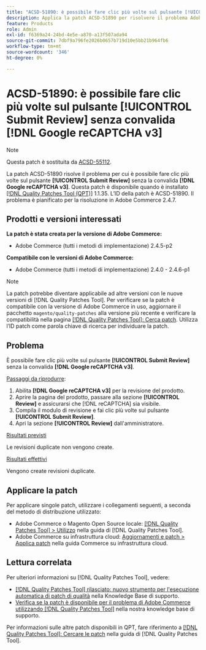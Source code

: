 ```yaml
---
title: "ACSD-51890: è possibile fare clic più volte sul pulsante [!UICONTROL Submit review]"
description: Applica la patch ACSD-51890 per risolvere il problema Adobe Commerce, in cui è possibile fare clic più volte sul pulsante [!UICONTROL Submit Review] senza [!DNL Google reCAPTCHA v3] convalida.
feature: Products
role: Admin
exl-id: f6369a24-24bd-4e5e-a870-a13f507ada94
source-git-commit: 7dbf9a796fe2026b0657b719d10e5bb21b964fb6
workflow-type: tm+mt
source-wordcount: '346'
ht-degree: 0%

---
```


# ACSD-51890: è possibile fare clic più volte sul pulsante **[!UICONTROL Submit Review]** senza convalida **[!DNL Google reCAPTCHA v3]**

>[!NOTE]
>
>Questa patch è sostituita da [ACSD-55112](/help/support-tools/patches-available-in-qpt-tool/v1-1-42/acsd-55112-submit-review-button-can-be-clicked-multiple-times.md).

La patch ACSD-51890 risolve il problema per cui è possibile fare clic più volte sul pulsante **[!UICONTROL Submit Review]** senza la convalida **[!DNL Google reCAPTCHA v3]**. Questa patch è disponibile quando è installato [[!DNL Quality Patches Tool (QPT)]](/help/announcements/adobe-commerce-announcements/magento-quality-patches-released-new-tool-to-self-serve-quality-patches.md) 1.1.35. L’ID della patch è ACSD-51890. Il problema è pianificato per la risoluzione in Adobe Commerce 2.4.7.

## Prodotti e versioni interessati

**La patch è stata creata per la versione di Adobe Commerce:**

* Adobe Commerce (tutti i metodi di implementazione) 2.4.5-p2

**Compatibile con le versioni di Adobe Commerce:**

* Adobe Commerce (tutti i metodi di implementazione) 2.4.0 - 2.4.6-p1

>[!NOTE]
>
>La patch potrebbe diventare applicabile ad altre versioni con le nuove versioni di [!DNL Quality Patches Tool]. Per verificare se la patch è compatibile con la versione di Adobe Commerce in uso, aggiornare il pacchetto `magento/quality-patches` alla versione più recente e verificare la compatibilità nella pagina [[!DNL Quality Patches Tool]: Cerca patch](https://experienceleague.adobe.com/tools/commerce-quality-patches/index.html). Utilizza l’ID patch come parola chiave di ricerca per individuare la patch.

## Problema

È possibile fare clic più volte sul pulsante **[!UICONTROL Submit Review]** senza la convalida **[!DNL Google reCAPTCHA v3]**.

<u>Passaggi da riprodurre</u>:

1. Abilita **[!DNL Google reCAPTCHA v3]** per la revisione del prodotto.
1. Aprire la pagina del prodotto, passare alla sezione **[!UICONTROL Review]** e assicurarsi che [!DNL reCAPTCHA] sia visibile.
1. Compila il modulo di revisione e fai clic più volte sul pulsante **[!UICONTROL Submit Review]**.
1. Apri la sezione **[!UICONTROL Review]** dall&#39;amministratore.

<u>Risultati previsti</u>

Le revisioni duplicate non vengono create.

<u>Risultati effettivi</u>

Vengono create revisioni duplicate.

## Applicare la patch

Per applicare singole patch, utilizzare i collegamenti seguenti, a seconda del metodo di distribuzione utilizzato:

* Adobe Commerce o Magento Open Source locale: [[!DNL Quality Patches Tool] > Utilizzo](<https://experienceleague.adobe.com/docs/commerce-operations/tools/quality-patches-tool/usage.html>) nella guida di [!DNL Quality Patches Tool].
* Adobe Commerce su infrastruttura cloud: [Aggiornamenti e patch > Applica patch](https://experienceleague.adobe.com/docs/commerce-cloud-service/user-guide/develop/upgrade/apply-patches.html) nella guida Commerce su infrastruttura cloud.

## Lettura correlata

Per ulteriori informazioni su [!DNL Quality Patches Tool], vedere:

* [[!DNL Quality Patches Tool] rilasciato: nuovo strumento per l&#39;esecuzione automatica di patch di qualità](/help/announcements/adobe-commerce-announcements/magento-quality-patches-released-new-tool-to-self-serve-quality-patches.md) nella Knowledge Base di supporto.
* [Verifica se la patch è disponibile per il problema di Adobe Commerce utilizzando  [!DNL Quality Patches Tool]](/help/support-tools/patches-available-in-qpt-tool/check-patch-for-magento-issue-with-magento-quality-patches.md) nella nostra knowledge base di supporto.

Per informazioni sulle altre patch disponibili in QPT, fare riferimento a [[!DNL Quality Patches Tool]: Cercare le patch](<https://experienceleague.adobe.com/tools/commerce-quality-patches/index.html>) nella guida di [!DNL Quality Patches Tool].
